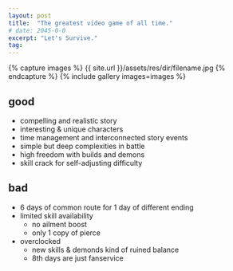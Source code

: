 ```yaml
---
layout: post
title:  "The greatest video game of all time."
# date: 2045-0-0
excerpt: "Let's Survive."
tag:
---
```


{% capture images %}
    {{ site.url }}/assets/res/dir/filename.jpg
{% endcapture %}
{% include gallery images=images %}

## good
* compelling and realistic story
* interesting & unique characters
* time management and interconnected story events
* simple but deep complexities in battle
* high freedom with builds and demons
* skill crack for self-adjusting difficulty

## bad
* 6 days of common route for 1 day of different ending
* limited skill availability
    * no ailment boost
    * only 1 copy of pierce
* overclocked
    * new skills & demonds kind of ruined balance
    * 8th days are just fanservice
